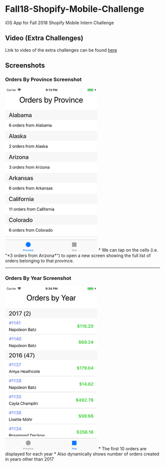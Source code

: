 # Fall18-Shopify-Mobile-Challenge
iOS App for Fall 2018 Shopify Mobile Intern Challenge

## Video (Extra Challenges)
Link to video of the extra challenges can be found [here](https://drive.google.com/open?id=1urvmeLvsRBtC5dB_ZfMXhZVIP2DY4zZo)

## Screenshots

### Orders By Province Screenshot
<img src="Orders_By_Province_Screenshot.png" width="300">
* We can tap on the cells (i.e. "*3 orders from Arizona*") to open a new screen showing the full list of orders belonging to that province.

---

### Orders By Year Screenshot
<img src="Orders_By_Year_Screenshot.png" width="300">
* The first 10 orders are displayed for each year
* Also dynamically shows number of orders created in years other than 2017
